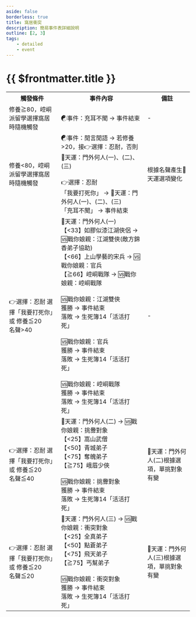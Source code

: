```yaml
---
aside: false
borderless: true
title: 窩居衝突
description: 簡易事件表詳細說明
outline: [2, 3]
tags:
    - detailed
    - event
---
```


# {{ $frontmatter.title }}

<Table class="timeline-table">
    <tr class="timeline-header">
        <th>觸發條件</th>
        <th>事件內容</th>
        <th>備註</th>
    </tr>
	<tr>
		<td>修養≧80，崆峒派留學選擇窩居時隨機觸發</td>
		<td>
			<span title="心相+35">☯事件：充耳不聞 → 事件結束 </span> <br>
		</td>
		<td>-</td>
	</tr>
	<tr>
		<td>修養<80，崆峒派留學選擇窩居時隨機觸發 </td>
		<td>
			☯事件：閒言閒語 → 若修養>20，接👉選擇：忍耐，否則🎲天運：門外何人(一)、(二)、(三) <br>
			<br>
			👉選擇：忍耐 <br>
			<span title="心相-5">「我要打死你」 → 🎲天運：門外何人(一)、(二)、(三) </span> <br>
			<span title="性情-1、心相+20">「充耳不聞」 → 事件結束 </span> <br>
		</td>
		<td>根據名聲產生🎲天運選項變化 </td>
	</tr>
	<tr>
		<td>
			👉選擇：忍耐 選擇「我要打死你」或 修養≦20 <br>
			名聲>40 <br>
		</td>
		<td>
			🎲天運：門外何人(一) <br>
			【<33】如膠似漆江湖俠侶 → 🆚戰你娘親：江湖雙俠(敵方錦香弟子協助) <br>
			【<66】上山學藝的宋兵 → 🆚戰你娘親：官兵 <br>
			【≧66】崆峒戰隊 → 🆚戰你娘親：崆峒戰隊 <br>
			<br>
			🆚戰你娘親：江湖雙俠 <br>
			<span title="武學+6、性情+1、處世+1、名聲+2、道德-1">獲勝 → 事件結束 </span> <br>
			落敗 → 生死簿14「活活打死」 <br>
			<br>
			🆚戰你娘親：官兵 <br>
			<span title="武學+5、性情+1、處世+1、名聲+2、秘笈《楊家練兵操》">獲勝 → 事件結束 </span> <br>
			落敗 → 生死簿14「活活打死」 <br>
			<br>
			🆚戰你娘親：崆峒戰隊 <br>
			<span title="武學+6、性情+1、處世+2、名聲+2">獲勝 → 事件結束 </span> <br>
			落敗 → 生死簿14「活活打死」 <br>
		</td>
		<td>-</td>
	</tr>
	<tr>
		<td>
			👉選擇：忍耐 選擇「我要打死你」或 修養≦20 <br>
			名聲≦40 <br>
		</td>
		<td>
			<span title="道德補正(俠客+20好人+10壞人-10惡棍-20)">🎲天運：門外何人(二) → 🆚戰你娘親：挑釁對象 </span> <br>
			【<25】嵩山武僧 <br>
			【<50】青城弟子 <br>
			【<75】奪魄弟子 <br>
			【≧75】峨眉少俠 <br>
			<br>
			🆚戰你娘親：挑釁對象 <br>
			<span title="武學+3、性情+1、處世+1、名聲+2">獲勝 → 事件結束</span> <br>
			落敗 → 生死簿14「活活打死」 <br>
		</td>
		<td>🎲天運：門外何人(二)根據選項，單挑對象有變 </td>
	</tr>
	<tr>
		<td>
			👉選擇：忍耐 選擇「我要打死你」或 修養≦20 <br>
			名聲≦20 <br>
		</td>
		<td>
			<span title="道德補正(俠客+20好人+10壞人-10惡棍-20)">🎲天運：門外何人(三) → 🆚戰你娘親：衝突對象 </span> <br>
			【<25】全真弟子 <br>
			【<50】點蒼弟子 <br>
			【<75】飛天弟子 <br>
			【≧75】丐幫弟子 <br>
			<br>
			🆚戰你娘親：衝突對象 <br>
			<span title="武學+3、性情+1、處世+1、名聲+2">獲勝 → 事件結束</span> <br>
			落敗 → 生死簿14「活活打死」 <br>
		</td>
		<td>🎲天運：門外何人(三)根據選項，單挑對象有變 </td>
	</tr>
</table>
